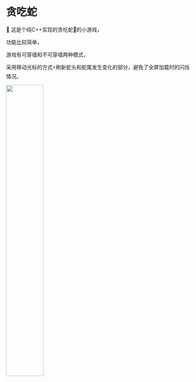 # 贪吃蛇

:rocket: 这是个纯C++实现的​贪吃蛇:snake:的小游戏，

功能比较简单，

游戏有可穿墙和不可穿墙两种模式，

采用移动光标的方式:zap:刷新蛇头和蛇尾发生变化的部分，避免了全屏加载时的闪烁情况。

<img src="https://img-blog.csdnimg.cn/80b5a2aecfce45a5895443c88953d525.png?" width="45%" style="float:left">

